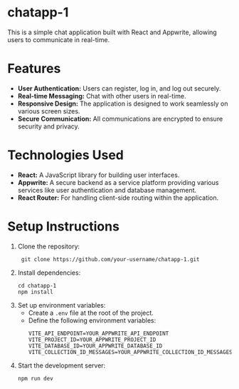 # chatapp-1
This is a simple chat application built with React and Appwrite, allowing users to communicate in real-time.

# Features
- __User Authentication:__ Users can register, log in, and log out securely.
- __Real-time Messaging:__ Chat with other users in real-time.
- __Responsive Design:__ The application is designed to work seamlessly on various screen sizes.
- __Secure Communication:__ All communications are encrypted to ensure security and privacy.
# Technologies Used
- __React:__ A JavaScript library for building user interfaces.
- __Appwrite:__ A secure backend as a service platform providing various services like user authentication and database management.
- __React Router:__ For handling client-side routing within the application.
# Setup Instructions
1. Clone the repository:
   ```
    git clone https://github.com/your-username/chatapp-1.git
   ```
2. Install dependencies:
   ```
   cd chatapp-1
   npm install
   ```
3. Set up environment variables:
   - Create a `.env` file at the root of the project.
   - Define the following environment variables:
     ```
     VITE_API_ENDPOINT=YOUR_APPWRITE_API_ENDPOINT
     VITE_PROJECT_ID=YOUR_APPWRITE_PROJECT_ID
     VITE_DATABASE_ID=YOUR_APPWRITE_DATABASE_ID
     VITE_COLLECTION_ID_MESSAGES=YOUR_APPWRITE_COLLECTION_ID_MESSAGES
     ```
4. Start the development server:
   ```
   npm run dev
   ```
